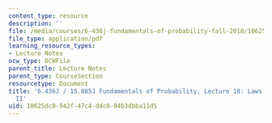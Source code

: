 ```yaml
---
content_type: resource
description: ''
file: /media/courses/6-436j-fundamentals-of-probability-fall-2018/10625dc0942f47c4ddc004b3dbba11d5_MIT6_436JF18_lec18.pdf
file_type: application/pdf
learning_resource_types:
- Lecture Notes
ocw_type: OCWFile
parent_title: Lecture Notes
parent_type: CourseSection
resourcetype: Document
title: '6.436J / 15.085J Fundamentals of Probability, Lecture 18: Laws of Large Numbers
  II'
uid: 10625dc0-942f-47c4-ddc0-04b3dbba11d5
---
```

